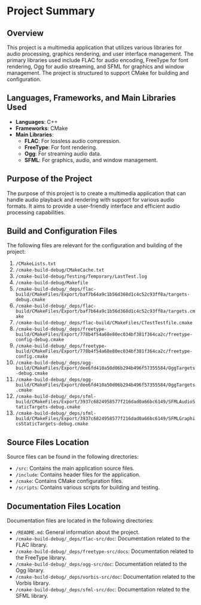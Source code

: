 # Project Summary

## Overview
This project is a multimedia application that utilizes various libraries for audio processing, graphics rendering, and user interface management. The primary libraries used include FLAC for audio encoding, FreeType for font rendering, Ogg for audio streaming, and SFML for graphics and window management. The project is structured to support CMake for building and configuration.

## Languages, Frameworks, and Main Libraries Used
- **Languages**: C++
- **Frameworks**: CMake
- **Main Libraries**:
  - **FLAC**: For lossless audio compression.
  - **FreeType**: For font rendering.
  - **Ogg**: For streaming audio data.
  - **SFML**: For graphics, audio, and window management.

## Purpose of the Project
The purpose of this project is to create a multimedia application that can handle audio playback and rendering with support for various audio formats. It aims to provide a user-friendly interface and efficient audio processing capabilities.

## Build and Configuration Files
The following files are relevant for the configuration and building of the project:
1. `/CMakeLists.txt`
2. `/cmake-build-debug/CMakeCache.txt`
3. `/cmake-build-debug/Testing/Temporary/LastTest.log`
4. `/cmake-build-debug/Makefile`
5. `/cmake-build-debug/_deps/flac-build/CMakeFiles/Export/baf7b64a9c1b56d368d1c4c52c93ff8a/targets-debug.cmake`
6. `/cmake-build-debug/_deps/flac-build/CMakeFiles/Export/baf7b64a9c1b56d368d1c4c52c93ff8a/targets.cmake`
7. `/cmake-build-debug/_deps/flac-build/CMakeFiles/CTestTestfile.cmake`
8. `/cmake-build-debug/_deps/freetype-build/CMakeFiles/Export/778b4f54a68e80ec034bf381f364ca2c/freetype-config-debug.cmake`
9. `/cmake-build-debug/_deps/freetype-build/CMakeFiles/Export/778b4f54a68e80ec034bf381f364ca2c/freetype-config.cmake`
10. `/cmake-build-debug/_deps/ogg-build/CMakeFiles/Export/dee6fd410a50d06b294b496f57355584/OggTargets-debug.cmake`
11. `/cmake-build-debug/_deps/ogg-build/CMakeFiles/Export/dee6fd410a50d06b294b496f57355584/OggTargets.cmake`
12. `/cmake-build-debug/_deps/sfml-build/CMakeFiles/Export/3937c6824958577f216dad0a66bc6149/SFMLAudioStaticTargets-debug.cmake`
13. `/cmake-build-debug/_deps/sfml-build/CMakeFiles/Export/3937c6824958577f216dad0a66bc6149/SFMLGraphicsStaticTargets-debug.cmake`

## Source Files Location
Source files can be found in the following directories:
- `/src`: Contains the main application source files.
- `/include`: Contains header files for the application.
- `/cmake`: Contains CMake configuration files.
- `/scripts`: Contains various scripts for building and testing.

## Documentation Files Location
Documentation files are located in the following directories:
- `/README.md`: General information about the project.
- `/cmake-build-debug/_deps/flac-src/doc`: Documentation related to the FLAC library.
- `/cmake-build-debug/_deps/freetype-src/docs`: Documentation related to the FreeType library.
- `/cmake-build-debug/_deps/ogg-src/doc`: Documentation related to the Ogg library.
- `/cmake-build-debug/_deps/vorbis-src/doc`: Documentation related to the Vorbis library.
- `/cmake-build-debug/_deps/sfml-src/doc`: Documentation related to the SFML library.